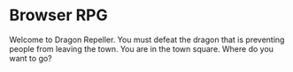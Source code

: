 # Browser RPG

Welcome to Dragon Repeller. You must defeat the dragon that is preventing people from leaving the town. You are in the town square. Where do you want to go?
